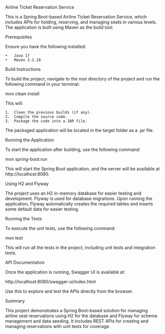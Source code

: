 Airline Ticket Reservation Service

This is a Spring Boot-based Airline Ticket Reservation Service, which includes APIs for holding, reserving, and managing seats in various levels. The application is built using Maven as the build tool.

Prerequisites

Ensure you have the following installed:

	•	Java 17
	•	Maven 3.2.10

Build Instructions

To build the project, navigate to the root directory of the project and run the following command in your terminal:

mvn clean install

This will:

	1.	Clean the previous builds (if any).
	2.	Compile the source code.
	3.	Package the code into a JAR file.

The packaged application will be located in the target folder as a .jar file.

Running the Application

To start the application after building, use the following command:

mvn spring-boot:run

This will start the Spring Boot application, and the server will be available at http://localhost:8080.

Using H2 and Flyway

The project uses an H2 in-memory database for easier testing and development. Flyway is used for database migrations. Upon running the application, Flyway automatically creates the required tables and inserts some default data for easier testing.

Running the Tests

To execute the unit tests, use the following command:

mvn test

This will run all the tests in the project, including unit tests and integration tests.

API Documentation

Once the application is running, Swagger UI is available at:

http://localhost:8080/swagger-ui/index.html

Use this to explore and test the APIs directly from the browser.

Summary

This project demonstrates a Spring Boot-based solution for managing airline seat reservations using H2 for the database and Flyway for schema management and data seeding. It includes REST APIs for creating and managing reservations with unit tests for coverage.